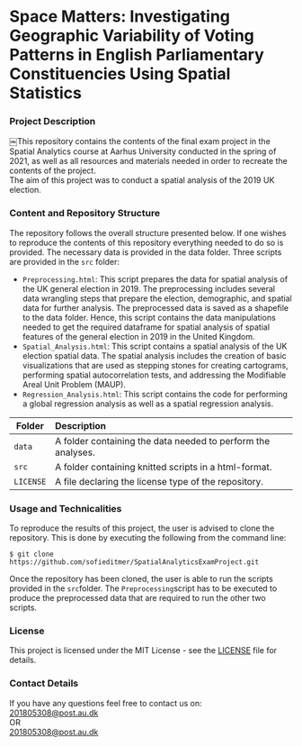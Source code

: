 # Space Matters: Investigating Geographic Variability of Voting Patterns in English Parliamentary Constituencies Using Spatial Statistics

### Project Description <br>
￼This repository contains the contents of the final exam project in the Spatial Analytics course at Aarhus University conducted in the spring of 2021, as well as all resources and materials needed in order to recreate the contents of the project. <br>
The aim of this project was to conduct a spatial analysis of the 2019 UK election. 

### Content and Repository Structure <br>
The repository follows the overall structure presented below. If one wishes to reproduce the contents of this repository everything needed to do so is provided. The necessary data is provided in the data folder. Three scripts are provided in the ```src```  folder: <br>

- ```Preprocessing.html```: This script prepares the data for spatial analysis of the UK general election in 2019. The preprocessing includes several data wrangling steps that prepare the election, demographic, and spatial data for further analysis. The preprocessed data is saved as a shapefile to the data folder. Hence, this script contains the data manipulations needed to get the required dataframe for spatial analysis of spatial features of the general election in 2019 in the United Kingdom.
- ```Spatial_Analysis.html```:  This script contains a spatial analysis of the UK election spatial data. The spatial analysis includes the creation of basic visualizations that are used as stepping stones for creating cartograms, performing spatial autocorrelation tests, and addressing the Modifiable Areal Unit Problem (MAUP). 
- ```Regression_Analysis.html```: This script contains the code for performing a global regression analysis as well as a spatial regression analysis.

| Folder | Description|
|--------|:-----------|
| ```data``` | A folder containing the data needed to perform the analyses.
| ```src``` | A folder containing knitted scripts in a html-format. 
| ```LICENSE``` | A file declaring the license type of the repository.

### Usage and Technicalities <br>
To reproduce the results of this project, the user is advised to clone the repository. This is done by executing the following from the command line: 

```
$ git clone https://github.com/sofieditmer/SpatialAnalyticsExamProject.git
```

Once the repository has been cloned, the user is able to run the scripts provided in the ```src```folder. The ```Preprocessing```script has to be executed to produce the preprocessed data that are required to run the other two scripts. 

### License <br>
This project is licensed under the MIT License - see the [LICENSE](https://github.com/sofieditmer/SpatialAnalyticsExamProject/blob/main/LICENSE) file for details.

### Contact Details <br>
If you have any questions feel free to contact us on: <br> 
[201805308@post.au.dk](201805308@post.au.dk) <br>
OR <br>
[201805308@post.au.dk](201806701@post.au.dk)

